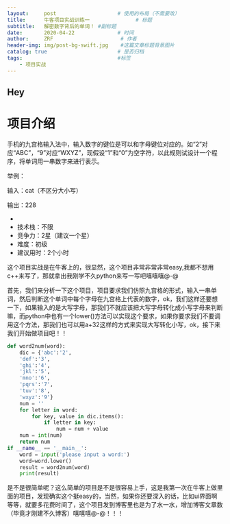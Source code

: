 ```yaml
---
layout:     post                    # 使用的布局（不需要改）
title:      牛客项目实战训练一               # 标题 
subtitle:   解密数字背后的单词！ #副标题
date:       2020-04-22              # 时间
author:     ZRF                      # 作者
header-img: img/post-bg-swift.jpg    #这篇文章标题背景图片
catalog: true                       # 是否归档
tags:                               #标签
    - 项目实战
---
```


## Hey
# **项目介绍**

手机的九宫格输入法中，输入数字的键位是可以和字母键位对应的。如“2”对应“ABC”，“9”对应“WXYZ”，现假设“1”和“0”为空字符，以此规则试设计一个程序，将单词用一串数字来进行表示。

举例：

输入：cat（不区分大小写）

输出：228

- 
-  技术栈：不限
-  竞争力：2星（建议一个星）
-  难度：初级
-  建议用时：2个小时

这个项目实战是在牛客上的，很显然，这个项目非常非常非常easy,我都不想用c++来写了，那就拿出我刚学不久python来写一写吧嘻嘻嘻@-@

首先，我们来分析一下这个项目，项目要求我们仿照九宫格的形式，输入一串单词，然后判断这个单词中每个字母在九宫格上代表的数字，ok，我们这样还要想一下，如果输入的是大写字母，那我们不就应该把大写字母转化成小写字母来判断嘛，而python中也有一个lower()方法可以实现这个要求，如果你要求我们不要调用这个方法，那我们也可以用a+32这样的方式来实现大写转化小写，ok，接下来我们开始做项目吧！！


```python
def word2num(word):
	dic = {'abc':'2', 
	'def':'3', 
	'ghi':'4', 
	'jkl':'5', 
	'mno':'6', 
	'pqrs':'7', 
	'tuv':'8', 
	'wxyz':'9'}
	num = ''
	for letter in word:
		for key, value in dic.items():
			if letter in key:
				num = num + value
	num = int(num)
	return num
if __name__ == '__main__':
	word = input('please input a word:')
	word=word.lower()
	result = word2num(word)	
	print(result)
```

是不是很简单呢？这么简单的项目是不是很容易上手，这是我第一次在牛客上做里面的项目，发现确实这个挺easy的，当然，如果你还要深入的话，比如ui界面啊等等，就要多花费时间了，这个项目发到博客里也是为了水一水，增加博客文章数（毕竟才刚建不久博客）嘻嘻嘻@-@！！！

